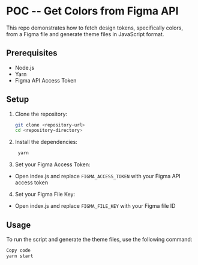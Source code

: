 # POC -- Get Colors from Figma API

This repo demonstrates how to fetch design tokens, specifically colors, from a Figma file and generate theme files in JavaScript format.

## Prerequisites

- Node.js
- Yarn
- Figma API Access Token

## Setup

1. Clone the repository:

   ```bash
   git clone <repository-url>
   cd <repository-directory>
   ```

2. Install the dependencies:

   ```bash
    yarn
   ```

3. Set your Figma Access Token:

- Open index.js and replace `FIGMA_ACCESS_TOKEN` with your Figma API access token

4. Set your Figma File Key:

- Open index.js and replace `FIGMA_FILE_KEY` with your Figma file ID

## Usage

To run the script and generate the theme files, use the following command:

```bash
Copy code
yarn start
```

